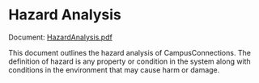 # Hazard Analysis

Document: [HazardAnalysis.pdf](HazardAnalysis.pdf)

This document outlines the hazard analysis of CampusConnections. The definition of hazard is any property or condition in the system along with conditions in the environment that may cause harm or damage.